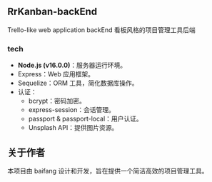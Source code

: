 ## RrKanban-backEnd
Trello-like web application backEnd 看板风格的项目管理工具后端
### tech
- **Node.js (v16.0.0)**：服务器运行环境。
- Express：Web 应用框架。
- Sequelize：ORM 工具，简化数据库操作。
- 认证：
    - bcrypt：密码加密。
    - express-session：会话管理。
    - passport & passport-local：用户认证。
    - Unsplash API：提供图片资源。
## 关于作者
本项目由 baifang 设计和开发，旨在提供一个简洁高效的项目管理工具。